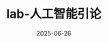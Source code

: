 ---
title: "lab-人工智能引论"
date: 2025-06-26  # 重要：设置发布日期
link: "https://github.com/Zhaoyi-Tian/Introduction-to-AI-PKU-2025spring"  # 可选，如GitHub地址
status: "public"  # 项目状态标签
description: "北京大学（PKU）2025年春季学期人工智能引论lab"
language: "Python"  # 编程语言
language_color: "#3572A5"  # 语言对应的颜色（参考GitHub配色）
---
